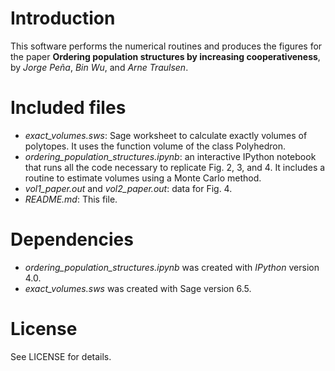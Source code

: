 # Introduction

This software performs the numerical routines and produces the figures for the paper **Ordering population structures by increasing cooperativeness**, by *Jorge Peña*, *Bin Wu*, and *Arne Traulsen*. 

# Included files

* *exact_volumes.sws*: Sage worksheet to calculate exactly volumes of polytopes. It uses the function volume of the class Polyhedron.
* *ordering_population_structures.ipynb*: an interactive IPython notebook that runs all the code necessary to replicate Fig. 2, 3, and 4. It includes a routine to estimate volumes using a Monte Carlo method.
* *vol1_paper.out* and *vol2_paper.out*: data for Fig. 4.
* *README.md*: This file.

# Dependencies

* *ordering_population_structures.ipynb* was created with *IPython* version 4.0.
* *exact_volumes.sws* was created with Sage version 6.5.

# License

See LICENSE for details.
